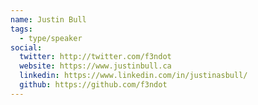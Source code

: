 ```yaml
---
name: Justin Bull
tags:
  - type/speaker
social:
  twitter: http://twitter.com/f3ndot
  website: https://www.justinbull.ca
  linkedin: https://www.linkedin.com/in/justinasbull/
  github: https://github.com/f3ndot
---
```


